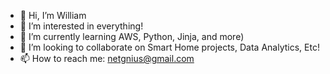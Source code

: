 - 👋 Hi, I’m William
- 👀 I’m interested in everything!
- 🌱 I’m currently learning AWS, Python, Jinja, and more)
- 💞️ I’m looking to collaborate on Smart Home projects, Data Analytics, Etc!
- 📫 How to reach me: netgnius@gmail.com

<!---
This is a ✨ special ✨ repository because its `README.md` (this file) appears on your GitHub profile.
You can click the Preview link to take a look at your changes.
--->
